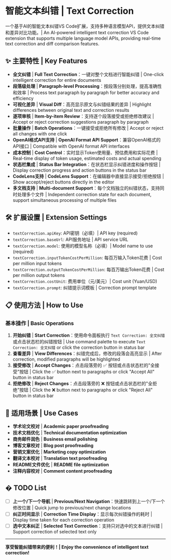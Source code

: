 # 智能文本纠错 | Text Correction

一个基于AI的智能文本纠错VS Code扩展，支持多种语言模型API，提供文本纠错和差异对比功能。| An AI-powered intelligent text correction VS Code extension that supports multiple language model APIs, providing real-time text correction and diff comparison features.

## ✨ 主要特性 | Key Features

- **全文纠错** | **Full Text Correction**：一键对整个文档进行智能纠错 | One-click intelligent correction for entire documents
- **段落级处理** | **Paragraph-level Processing**：按段落分别处理，提高准确性和效率 | Process text paragraph by paragraph for better accuracy and efficiency
- **可视化差异** | **Visual Diff**：高亮显示原文与纠错结果的差异 | Highlight differences between original text and correction results
- **逐项审核** | **Item-by-item Review**：支持逐个段落接受或拒绝修改建议 | Accept or reject correction suggestions paragraph by paragraph
- **批量操作** | **Batch Operations**：一键接受或拒绝所有修改 | Accept or reject all changes with one click
- **OpenAI格式API支持** | **OpenAI Format API Support**：兼容OpenAI格式的API接口 | Compatible with OpenAI format API interfaces
- **成本控制** | **Cost Control**：实时显示Token使用量、预估费用和实际花费 | Real-time display of token usage, estimated costs and actual spending
- **状态栏集成** | **Status Bar Integration**：在状态栏显示纠错进度和操作按钮 | Display correction progress and action buttons in the status bar
- **CodeLens支持** | **CodeLens Support**：在编辑器中直接显示接受/拒绝按钮 | Show accept/reject buttons directly in the editor
- **多文档支持** | **Multi-document Support**：每个文档独立的纠错状态，支持同时处理多个文件 | Independent correction state for each document, support simultaneous processing of multiple files

## 🛠️ 扩展设置 | Extension Settings

- `textCorrection.apiKey`: API密钥（必填）| API key (required)
- `textCorrection.baseUrl`: API服务地址 | API service URL
- `textCorrection.model`: 使用的模型名称（必填）| Model name to use (required)
- `textCorrection.inputTokenCostPerMillion`: 每百万输入Token花费 | Cost per million input tokens
- `textCorrection.outputTokenCostPerMillion`: 每百万输出Token花费 | Cost per million output tokens
- `textCorrection.costUnit`: 费用单位（元/美元）| Cost unit (Yuan/USD)
- `textCorrection.prompt`: 纠错提示词模板 | Correction prompt template

## 📋 使用方法 | How to Use

### 基本操作 | Basic Operations
1. **开始纠错** | **Start Correction**：使用命令面板执行 `Text Correction: 全文纠错` 或点击状态栏的纠错按钮 | Use command palette to execute `Text Correction: 全文纠错` or click the correction button in status bar
2. **查看差异** | **View Differences**：纠错完成后，修改的段落会高亮显示 | After correction, modified paragraphs will be highlighted
3. **接受修改** | **Accept Changes**：点击段落旁的 ✅ 按钮或点击状态栏的"全接受"按钮 | Click the ✅ button next to paragraphs or click "Accept All" button in status bar
4. **拒绝修改** | **Reject Changes**：点击段落旁的 ❌ 按钮或点击状态栏的"全拒绝"按钮 | Click the ❌ button next to paragraphs or click "Reject All" button in status bar

## 🎯 适用场景 | Use Cases

- **学术论文校对** | **Academic paper proofreading**
- **技术文档优化** | **Technical documentation optimization**
- **商务邮件润色** | **Business email polishing**
- **博客文章校对** | **Blog post proofreading**
- **营销文案优化** | **Marketing copy optimization**
- **翻译文本校对** | **Translation text proofreading**
- **README文件优化** | **README file optimization**
- **注释内容校对** | **Comment content proofreading**

## � TODO List

- [ ] **上一个/下一个导航** | **Previous/Next Navigation**：快速跳转到上一个/下一个修改位置 | Quick jump to previous/next change locations
- [ ] **纠正时间显示** | **Correction Time Display**：显示每次纠错操作的耗时 | Display time taken for each correction operation
- [ ] **选中文本纠正** | **Selected Text Correction**：支持只对选中的文本进行纠错 | Support correction of selected text only

---

**享受智能纠错带来的便利！| Enjoy the convenience of intelligent text correction!**
